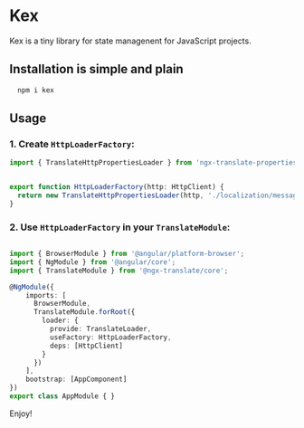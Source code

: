 # Kex

Kex is a tiny library for state managenent for JavaScript projects.

## Installation is simple and plain

```bash
  npm i kex
```

## Usage

### 1. Create `HttpLoaderFactory`:

```typescript
import { TranslateHttpPropertiesLoader } from 'ngx-translate-properties-loader';


export function HttpLoaderFactory(http: HttpClient) {
  return new TranslateHttpPropertiesLoader(http, './localization/messages_', '.properties');
}
```

### 2. Use `HttpLoaderFactory` in your `TranslateModule`:

```typescript

import { BrowserModule } from '@angular/platform-browser';
import { NgModule } from '@angular/core';
import { TranslateModule } from '@ngx-translate/core';

@NgModule({
    imports: [
      BrowserModule,
      TranslateModule.forRoot({
        loader: {
          provide: TranslateLoader,
          useFactory: HttpLoaderFactory,
          deps: [HttpClient]
        }
      })
    ],
    bootstrap: [AppComponent]
})
export class AppModule { }
```

Enjoy!
